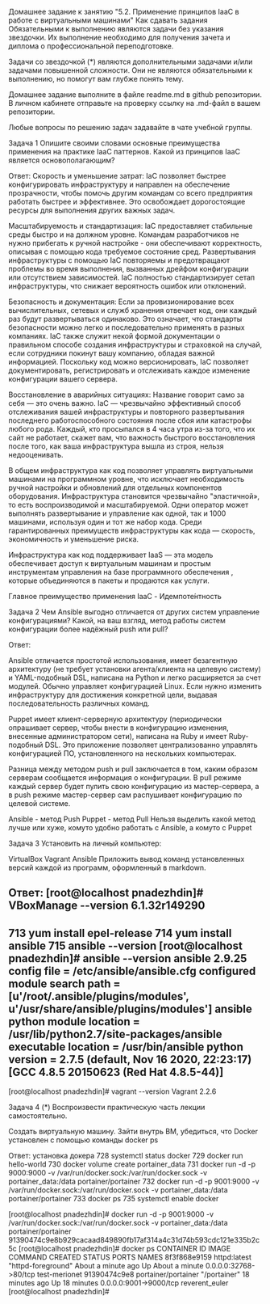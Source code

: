  
Домашнее задание к занятию "5.2. Применение принципов IaaC в работе с виртуальными машинами"
Как сдавать задания
Обязательными к выполнению являются задачи без указания звездочки. Их выполнение необходимо для получения зачета и диплома о профессиональной переподготовке.

Задачи со звездочкой (*) являются дополнительными задачами и/или задачами повышенной сложности. Они не являются обязательными к выполнению, но помогут вам глубже понять тему.

Домашнее задание выполните в файле readme.md в github репозитории. В личном кабинете отправьте на проверку ссылку на .md-файл в вашем репозитории.

Любые вопросы по решению задач задавайте в чате учебной группы.

Задача 1
Опишите своими словами основные преимущества применения на практике IaaC паттернов.
Какой из принципов IaaC является основополагающим?

Ответ:
Скорость и уменьшение затрат: IaC позволяет быстрее конфигурировать инфраструктуру и направлен на обеспечение прозрачности, чтобы помочь другим командам со всего предприятия работать быстрее и эффективнее. Это освобождает дорогостоящие ресурсы для выполнения других важных задач.

Масштабируемость и стандартизация: IaC предоставляет стабильные среды быстро и на должном уровне. Командам разработчиков не нужно прибегать к ручной настройке - они обеспечивают корректность, описывая с помощью кода требуемое состояние сред. Развертывания инфраструктуры с помощью IaC повторяемы и предотвращают проблемы во время выполнения, вызванных дрейфом конфигурации или отсутствием зависимостей. IaC полностью стандартизирует сетап инфраструктуры, что снижает вероятность ошибок или отклонений.

Безопасность и документация: Если за провизионирование всех вычислительных, сетевых и служб хранения отвечает код, они каждый раз будут развертываться одинаково. Это означает, что стандарты безопасности можно легко и последовательно применять в разных компаниях. IaC также служит некой формой документации о правильном способе создания инфраструктуры и страховкой на случай, если сотрудники покинут вашу компанию, обладая важной информацией. Поскольку код можно версионировать, IaC позволяет документировать, регистрировать и отслеживать каждое изменение конфигурации вашего сервера.

Восстановление в аварийных ситуациях: Название говорит само за себя — это очень важно. IaC — чрезвычайно эффективный способ отслеживания вашей инфраструктуры и повторного развертывания последнего работоспособного состояния после сбоя или катастрофы любого рода. Каждый, кто просыпался в 4 часа утра из-за того, что их сайт не работает, скажет вам, что важность быстрого восстановления после того, как ваша инфраструктура вышла из строя, нельзя недооценивать.

В общем инфраструктура как код  позволяет управлять виртуальными машинами на программном уровне, что исключает необходимость ручной настройки и обновлений для отдельных компонентов оборудования. Инфраструктура становится чрезвычайно "эластичной», то есть воспроизводимой и масштабируемой. Одни оператор может выполнять развертывание и управление как одной, так и 1000 машинами, используя один и тот же набор кода. Среди гарантированных преимуществ инфраструктуры как кода — скорость, экономичность и уменьшение риска.

Инфраструктура как код поддерживает IaaS — эта модель обеспечивает доступ к виртуальным машинам и простым  инструментам управления на базе программного обеспечения , которые объединяются в пакеты и продаются как услуги.

Главное преимущество применения IaaC - Идемпоте́нтность



Задача 2
Чем Ansible выгодно отличается от других систем управление конфигурациями?
Какой, на ваш взгляд, метод работы систем конфигурации более надёжный push или pull?

Ответ:

Ansible отличается простотой использования, имеет безагентную архитектуру (не требует установки агента/клиента на целевую систему) и YAML-подобный DSL, написана на Python и легко расширяется за счет модулей. Обычно управляет конфигурацией Linux. Если нужно изменить инфраструктуру для достижения конкретной цели, выдавая последовательность различных команд. 

Puppet имеет клиент-серверную архитектуру (периодически опрашивает сервер, чтобы внести в конфигурацию изменения, внесенные администратором сети), написана на Ruby и имеет Ruby-подобный DSL. Это приложение позволяет централизованно управлять конфигурацией ПО, установленного на нескольких компьютерах.

Разница между методом push и pull заключается в том, каким образом серверам сообщается информация о конфигурации. В pull режиме каждый сервер будет пулить свою конфигурацию из мастер-сервера, а в push режиме мастер-сервер сам распушивает конфигурацию по целевой системе.

Ansible - метод Push
Puppet - метод Pull
Нельзя выделить какой метод лучше или хуже, комуто удобно работать с Ansible, а комуто с Puppet 


Задача 3
Установить на личный компьютер:

VirtualBox
Vagrant
Ansible
Приложить вывод команд установленных версий каждой из программ, оформленный в markdown.


Ответ:
[root@localhost pnadezhdin]# VBoxManage --version
6.1.32r149290
--
 713  yum install epel-release
  714  yum install ansible
  715  ansible --version
[root@localhost pnadezhdin]# ansible --version
ansible 2.9.25
  config file = /etc/ansible/ansible.cfg
  configured module search path = [u'/root/.ansible/plugins/modules', u'/usr/share/ansible/plugins/modules']
  ansible python module location = /usr/lib/python2.7/site-packages/ansible
  executable location = /usr/bin/ansible
  python version = 2.7.5 (default, Nov 16 2020, 22:23:17) [GCC 4.8.5 20150623 (Red Hat 4.8.5-44)]
--
[root@localhost pnadezhdin]# vagrant --version
Vagrant 2.2.6



Задача 4 (*)
Воспроизвести практическую часть лекции самостоятельно.

Создать виртуальную машину.
Зайти внутрь ВМ, убедиться, что Docker установлен с помощью команды
docker ps

Ответ:
установка докера
  728  systemctl status docker
  729  docker run hello-world
  730  docker volume create portainer_data
  731  docker run -d -p 9000:9000 -v /var/run/docker.sock:/var/run/docker.sock -v portainer_data:/data portainer/portainer
  732  docker run -d -p 9001:9000 -v /var/run/docker.sock:/var/run/docker.sock -v portainer_data:/data portainer/portainer
  733  docker ps
  735  systemctl enable docker

[root@localhost pnadezhdin]# docker run -d -p 9001:9000 -v /var/run/docker.sock:/var/run/docker.sock -v portainer_data:/data portainer/portainer
91390474c9e8b929cacaad849890fb17af314a4c31d74b593cdc121e335b2c5c
 [root@localhost pnadezhdin]# docker ps
CONTAINER ID        IMAGE                 COMMAND              CREATED              STATUS              PORTS                    NAMES
8f3f868e9159        httpd:latest          "httpd-foreground"   About a minute ago   Up About a minute   0.0.0.0:32768->80/tcp    test-merionet
91390474c9e8        portainer/portainer   "/portainer"         18 minutes ago       Up 18 minutes       0.0.0.0:9001->9000/tcp   reverent_euler
[root@localhost pnadezhdin]#


